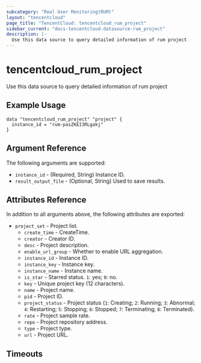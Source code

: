 ```yaml
---
subcategory: "Real User Monitoring(RUM)"
layout: "tencentcloud"
page_title: "TencentCloud: tencentcloud_rum_project"
sidebar_current: "docs-tencentcloud-datasource-rum_project"
description: |-
  Use this data source to query detailed information of rum project
---
```


# tencentcloud_rum_project

Use this data source to query detailed information of rum project

## Example Usage

```hcl
data "tencentcloud_rum_project" "project" {
  instance_id = "rum-pasZKEI3RLgakj"
}
```

## Argument Reference

The following arguments are supported:

* `instance_id` - (Required, String) Instance ID.
* `result_output_file` - (Optional, String) Used to save results.

## Attributes Reference

In addition to all arguments above, the following attributes are exported:

* `project_set` - Project list.
  * `create_time` - CreateTime.
  * `creator` - Creator ID.
  * `desc` - Project description.
  * `enable_url_group` - Whether to enable URL aggregation.
  * `instance_id` - Instance ID.
  * `instance_key` - Instance key.
  * `instance_name` - Instance name.
  * `is_star` - Starred status. `1`: yes; `0`: no.
  * `key` - Unique project key (12 characters).
  * `name` - Project name.
  * `pid` - Project ID.
  * `project_status` - Project status (`1`: Creating; `2`: Running; `3`: Abnormal; `4`: Restarting; `5`: Stopping; `6`: Stopped; `7`: Terminating; `8`: Terminated).
  * `rate` - Project sample rate.
  * `repo` - Project repository address.
  * `type` - Project type.
  * `url` - Project URL.


## Timeouts

<no value>


